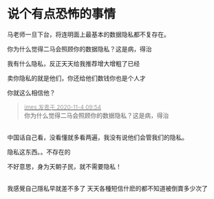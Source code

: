 # 说个有点恐怖的事情


马老师一旦下台，将连明面上最基本的数据隐私都不复存在。

你为什么觉得二马会照顾你的数据隐私？这是病，得治

我有什么隐私，反正天天给我推荐增大增粗了已经<img id="aimg_lE5kI" onclick="zoom(this, this.src, 0, 0, 0)" class="zoom" src="https://cdn.jsdelivr.net/gh/hishis/forum-master/public/images/patch.gif" onmouseover="img_onmouseoverfunc(this)" onload="thumbImg(this)" border="0" alt="" />

卖你隐私的就是他们，你还给他们数钱<img src="static/image/smiley/default/lol.gif" smilieid="12" border="0" alt="" />你也是个人才

你就这么相信他？

<div class="quote"><blockquote><font size="2"><a href="https://www.hostloc.com/forum.php?mod=redirect&amp;goto=findpost&amp;pid=9399775&amp;ptid=762165" target="_blank"><font color="#999999">imes 发表于 2020-11-4 09:54</font></a></font><br />
你为什么觉得二马会照顾你的数据隐私？这是病，得治</blockquote></div><br />
中国话自己看，没看懂就多看两遍，我没有说他们会管我们的隐私。

隐私这东西。。不存在的<img id="aimg_p5W5o" onclick="zoom(this, this.src, 0, 0, 0)" class="zoom" src="https://cdn.jsdelivr.net/gh/hishis/forum-master/public/images/patch.gif" onmouseover="img_onmouseoverfunc(this)" onload="thumbImg(this)" border="0" alt="" />

不好意思，身为天朝子民，就不需要隐私！<br />
<br />
<img src="static/image/smiley/default/lol.gif" smilieid="12" border="0" alt="" /><img src="static/image/smiley/default/lol.gif" smilieid="12" border="0" alt="" /><img src="static/image/smiley/default/lol.gif" smilieid="12" border="0" alt="" />

我感覺自己隱私早就差不多了 天天各種短信什麽的都不知道被倒賣多少次了
